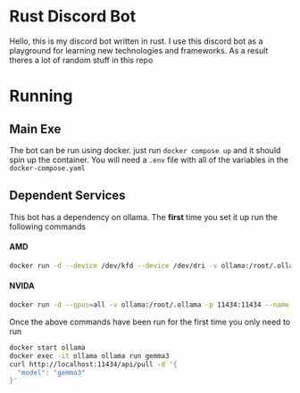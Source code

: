 # Rust Discord Bot
Hello, this is my discord bot written in rust. I use this discord bot as a playground for learning new technologies and frameworks. As a result theres a lot of random stuff in this repo

# Running
## Main Exe
The bot can be run using docker. just run `docker compose up` and it should spin up the container. You will need a `.env` file with all of the variables in the `docker-compose.yaml`

## Dependent Services
This bot has a dependency on ollama. The **first** time you set it up run the following commands

#### AMD
```bash
docker run -d --device /dev/kfd --device /dev/dri -v ollama:/root/.ollama -p 11434:11434 --name ollama ollama/ollama:rocm
```

#### NVIDA
```bash
docker run -d --gpus=all -v ollama:/root/.ollama -p 11434:11434 --name ollama ollama/ollama
```

Once the above commands have been run for the first time you only need to run

```bash
docker start ollama
docker exec -it ollama ollama run gemma3
curl http://localhost:11434/api/pull -d '{
  "model": "gemma3"
}'
```